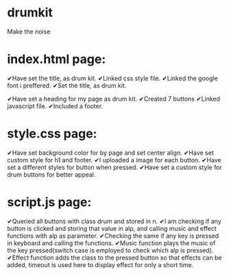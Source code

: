 # drumkit
Make the noise

# index.html page:

✔Have set the title, as drum kit.
✔Linked css style file.
✔Linked the google font i preffered.
✔Set the title, as drum kit.

✔Have set a heading for my page as drum kit.
✔Created 7 buttons 
✔Linked javascript file.
✔Included a footer.

# style.css page:

✔Have set background color for by page and set center align.
✔Have set custom style for h1 and footer.
✔I uploaded a image for each button.
✔Have set a different styles for button when pressed.
✔Have set a custom style for drum buttons for better appeal.

# script.js page:

✔Queried all buttons with class drum and stored in n.
✔I am checking if any button is clicked and storing that value in alp, and calling music and effect functions with alp as parameter.
✔Checking the same if any key is pressed in keyboard and calling the functions.
✔Music function plays the music of the key pressed(switch case is employed to check which alp is pressed).
✔Effect function adds the class to the pressed button so that effects can be added, timeout is used here to display effect for only a short time.
